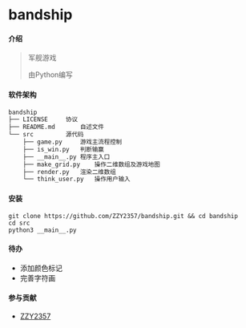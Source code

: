 # bandship

#### 介绍
> 军舰游戏
>
> 由Python编写

#### 软件架构

```bash
bandship
├── LICENSE		协议
├── README.md		自述文件
└── src			源代码
    ├── game.py		游戏主流程控制
    ├── is_win.py	判断输赢
    ├── __main__.py	程序主入口
    ├── make_grid.py	操作二维数组及游戏地图
    ├── render.py	渲染二维数组
    └── think_user.py	操作用户输入
```

#### 安装

```shell
git clone https://github.com/ZZY2357/bandship.git && cd bandship
cd src
python3 __main__.py
```

#### 待办

- 添加颜色标记
- 完善字符画

#### 参与贡献

- <a href="https://github.com/ZZY2357" target="_blank">ZZY2357</a>